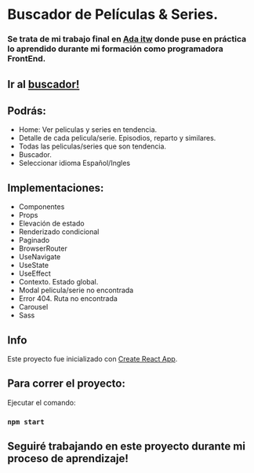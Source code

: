 # Buscador de Películas & Series.

### Se trata de mi trabajo final en [Ada itw](https://adaitw.org/) donde puse en práctica lo aprendido durante mi formación como programadora FrontEnd.

## Ir al [buscador!](https://buscadorpeliculasyseries.netlify.app/)

## Podrás:
<ul>
    <li> Home: Ver peliculas y series en tendencia.</li>
    <li> Detalle de cada pelicula/serie. Episodios, reparto y similares. </li>
    <li> Todas las peliculas/series que son tendencia.  </li>
    <li> Buscador.</li>
    <li> Seleccionar idioma Español/Ingles</li>
</ul>


## Implementaciones:
 <ul>
    <li>Componentes</li>
    <li>Props</li>
    <li>Elevación de estado</li>
    <li>Renderizado condicional</li>
    <li>Paginado</li>
    <li>BrowserRouter</li>
     <li>UseNavigate</li>
    <li>UseState</li>
    <li>UseEffect</li>
    <li>Contexto. Estado global. </li>
    <li>Modal pelicula/serie no encontrada</li>
    <li>Error 404. Ruta no encontrada</li>
    <li>Carousel</li>
    <li>Sass</li>
</ul>

## Info
Este proyecto fue inicializado con [Create React App](https://github.com/facebook/create-react-app).

## Para correr el proyecto:

Ejecutar el comando:

### `npm start`

## Seguiré trabajando en este proyecto durante mi proceso de aprendizaje!
